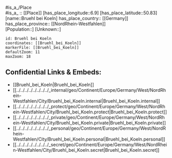 ﻿---
location: [50.83,6.9] 
mapzoom: [7,12] 
mapmarker: city 
type: City
tags:
- geo/City


SpocWebEntityId: 29383
isDeleted: false
confidential: public

---
#is_a_/Place  
#is_a_ :: [[Place]] 
[has_place_longitude::6.9] 
[has_place_latitude::50.83] 
[name::Bruehl bei Koeln] 
has_place_country:: [[Germany]]  
has_place_province:: [[NordRhein-Westfahlen]]  
[Population::] 
[Unknown::] 


```leaflet
id: Bruehl bei Koeln
coordinates: [[Bruehl_bei_Koeln]] 
markerFile: [[Bruehl_bei_Koeln]] 
defaultZoom: 11 
maxZoom: 18
```


## Confidential Links & Embeds: 
- [[Bruehl_bei_Koeln|Bruehl_bei_Koeln]]  
- [[../../../../../../../../_internal/geo/Continent/Europe/Germany/West/NordRhein-Westfahlen/City/Bruehl_bei_Koeln.internal|Bruehl_bei_Koeln.internal]] 
- [[../../../../../../../../_protect/geo/Continent/Europe/Germany/West/NordRhein-Westfahlen/City/Bruehl_bei_Koeln.protect|Bruehl_bei_Koeln.protect]] 
- [[../../../../../../../../_private/geo/Continent/Europe/Germany/West/NordRhein-Westfahlen/City/Bruehl_bei_Koeln.private|Bruehl_bei_Koeln.private]] 
- [[../../../../../../../../_personal/geo/Continent/Europe/Germany/West/NordRhein-Westfahlen/City/Bruehl_bei_Koeln.personal|Bruehl_bei_Koeln.personal]] 
- [[../../../../../../../../_secret/geo/Continent/Europe/Germany/West/NordRhein-Westfahlen/City/Bruehl_bei_Koeln.secret|Bruehl_bei_Koeln.secret]] 
